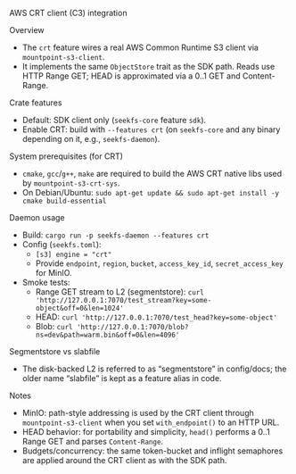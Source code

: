AWS CRT client (C3) integration

Overview
- The `crt` feature wires a real AWS Common Runtime S3 client via `mountpoint-s3-client`.
- It implements the same `ObjectStore` trait as the SDK path. Reads use HTTP Range GET; HEAD is approximated via a 0..1 GET and Content-Range.

Crate features
- Default: SDK client only (`seekfs-core` feature `sdk`).
- Enable CRT: build with `--features crt` (on `seekfs-core` and any binary depending on it, e.g., `seekfs-daemon`).

System prerequisites (for CRT)
- `cmake`, `gcc`/`g++`, `make` are required to build the AWS CRT native libs used by `mountpoint-s3-crt-sys`.
- On Debian/Ubuntu: `sudo apt-get update && sudo apt-get install -y cmake build-essential`

Daemon usage
- Build: `cargo run -p seekfs-daemon --features crt`
- Config (`seekfs.toml`):
  - `[s3] engine = "crt"`
  - Provide `endpoint`, `region`, `bucket`, `access_key_id`, `secret_access_key` for MinIO.
- Smoke tests:
  - Range GET stream to L2 (segmentstore): `curl 'http://127.0.0.1:7070/test_stream?key=some-object&off=0&len=1024'`
  - HEAD: `curl 'http://127.0.0.1:7070/test_head?key=some-object'`
  - Blob: `curl 'http://127.0.0.1:7070/blob?ns=dev&path=warm.bin&off=0&len=4096'`

Segmentstore vs slabfile
- The disk-backed L2 is referred to as “segmentstore” in config/docs; the older name “slabfile” is kept as a feature alias in code.

Notes
- MinIO: path-style addressing is used by the CRT client through `mountpoint-s3-client` when you set `with_endpoint()` to an HTTP URL.
- HEAD behavior: for portability and simplicity, `head()` performs a 0..1 Range GET and parses `Content-Range`.
- Budgets/concurrency: the same token-bucket and inflight semaphores are applied around the CRT client as with the SDK path.
